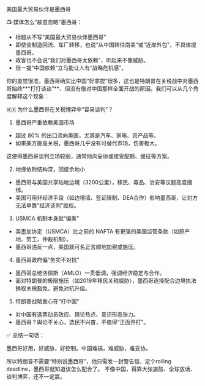 美国最大贸易伙伴是墨西哥

📺 媒体怎么“故意忽略”墨西哥：
- 标题从不写“美国最大贸易伙伴墨西哥”
- 即使谈制造回流、车厂转移，也说“从中国转往南美”或“近岸外包”，不具体提墨西哥。
- 政客也不会说“我们对墨西哥太依赖”，听起来不像威胁。
- 但一提“中国依赖”立马能让人有“战略危机感”。

你的直觉很准。墨西哥确实比中国“好拿捏”很多，这也是特朗普在关税战中对墨西哥始终**“打打谈谈”**、但没有像对中国那样全面开战的原因。我们可以从几个角度解释这个现象：


🇲🇽 为什么墨西哥在关税博弈中“容易谈判”？

1. 墨西哥严重依赖美国市场
- 超过 80% 的出口流向美国，尤其是汽车、家电、农产品等。
- 如果美方提高关税，墨西哥几乎没有可替代市场，伤害极大。

这使得墨西哥谈判立场较弱，通常倾向妥协或接受配额、缓征等方案。


2. 地缘依附结构深，回旋余地小
- 墨西哥与美国共享陆地边境（3200公里），移民、毒品、治安等议题高度捆绑。
- 美国可用非经济手段（如边境墙、签证限制、DEA合作）影响墨西哥，让对方无法单靠“经济谈判”维权。


3. USMCA 机制本身就“偏美”
- 美墨加协定（USMCA）比之前的 NAFTA 有更强的美国监管条款（如原产地、劳工、仲裁机制）。
- 墨西哥违反一点，美国就可名正言顺地加税或施压。


4. 墨西哥政府偏“务实不对抗”
- 墨西哥总统洛佩斯（AMLO）一贯低调，强调经济稳定与合作。
- 面对特朗普的极限施压（如2019年移民关税威胁），墨西哥选择配合边境执法换取关税豁免，避免对抗升级。


5. 特朗普战略重心在“打中国”
- 对中国有选票动员效应、舆论热点、意识形态张力。
- 墨西哥？舆论不关心，选民不兴奋，不值得“正面开打”。


✅ 总结一句话：

墨西哥好用，好威胁，好控制。中国难搞，难威胁，难妥协。

所以特朗普不需要“特别说墨西哥”，他只需发一封警告信、定个rolling deadline，墨西哥就知道该怎么配合了。
不像中国，得靠大张旗鼓、全球放话、谈判博弈，还不一定赢。

